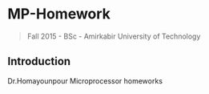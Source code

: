 # MP-Homework
> Fall 2015 - BSc - Amirkabir University of Technology

## Introduction
Dr.Homayounpour Microprocessor homeworks
